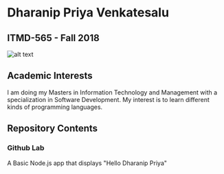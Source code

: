 # Dharanip Priya Venkatesalu
## ITMD-565 - Fall 2018
![alt text](DSC_0495.JPG)
## Academic Interests
I am doing my Masters in Information Technology and Management with a specialization in Software Development. My interest is to learn different kinds of programming languages.
## Repository Contents
### Github Lab
A Basic Node.js app that displays "Hello Dharanip Priya"
